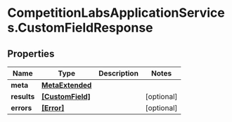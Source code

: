 # CompetitionLabsApplicationServices.CustomFieldResponse

## Properties

Name | Type | Description | Notes
------------ | ------------- | ------------- | -------------
**meta** | [**MetaExtended**](MetaExtended.md) |  | 
**results** | [**[CustomField]**](CustomField.md) |  | [optional] 
**errors** | [**[Error]**](Error.md) |  | [optional] 


